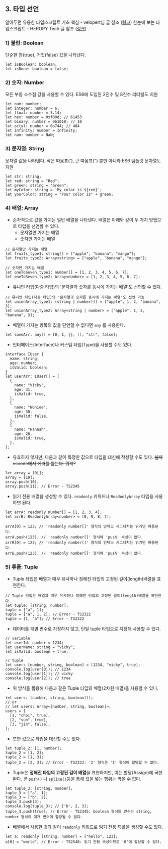 ﻿## 3. 타입 선언

알아두면 유용한 타입스크립트 기초 핵심 - velopert님 글 참조 ([링크](https://velog.io/@velopert/typescript-basics))
한눈에 보는 타입스크립트 - HEROPY Tech 글 참조 ([링크](https://heropy.blog/2020/01/27/typescript/))

### 1) 불린: Boolean

단순한 참(true), 거짓(false) 값을 나타낸다.

```tsx
let isBoolean: boolean;
let isDone: boolean = false;
```

### 2) 숫자: Number

모든 부동 소수점 값을 사용할 수 있다. ES6에 도입된 2진수 및 8진수 리터럴도 지원

```tsx
let num: number;
let integer: number = 6;
let float: number = 3.14;
let hex: number = 0xf00d; // 61453
let binary: number = 0b1010; // 10
let octal: number = 0o744; // 484
let infinity: number = Infinity;
let nan: number = NaN;
```

### 3) 문자열: String

문자열 값을 나타낸다. 작은 따옴표('), 큰 따옴표(") 뿐만 아니라 ES6 템플릿 문자열도 지원

```tsx
let str: string;
let red: string = "Red";
let green: string = "Green";
let myColor: string = `My color is ${red}`;
let yourColor: string = "Your color is" + green;
```

### 4) 배열: Array

- 순차적으로 값을 가지는 일반 배열을 나타낸다. 배열은 아래와 같이 두 가지 방법으로 타입을 선언할 수 있다.
  - 문자열만 가지는 배열
  - 숫자만 가지는 배열

```tsx
// 문자열만 가지는 배열
let fruits_type1: string[] = ["apple", "banana", "mango"];
let fruits_type2: Array<string> = ["apple", "banana", "mango"];

// 숫자만 가지는 배열
let oneToSeven_type1: number[] = [1, 2, 3, 4, 5, 6, 7];
let oneToSeven_type2: Array<number> = [1, 2, 3, 4, 5, 6, 7];
```

- 유니언 타입(다중 타입)의 '문자열과 숫자를 동시에 가지는 배열'도 선언할 수 있다.

```tsx
// 유니언 타입(다중 타입)의 '문자열과 숫자를 동시에 가지는 배열'도 선언 가능
let unionArray_type1: (string | number)[] = ["apple", 1, 2, "banana", 3];
let unionArray_type2: Array<string | number> = ["apple", 1, 2, "banana", 3];
```

- 배열이 가지는 항목의 값을 단언할 수 없다면 `any` 를 사용한다.

```tsx
let someArr: any[] = [0, 1, {}, [], "str", false];
```

- 인터페이스(Interface)나 커스텀 타입(Type)을 사용할 수도 있다.

```tsx
interface IUser {
  name: string;
  age: number;
  isValid: boolean;
}
let userArr: IUser[] = [
  {
    name: "Vicky",
    age: 31,
    isValid: true,
  },
  {
    name: "Woniee",
    age: 30,
    isValid: false,
  },
  {
    name: "Hannah",
    age: 26,
    isValid: true,
  },
];
```

- 유효하지 않지만, 다음과 같이 특정한 값으로 타입을 대신해 작성할 수도 있다.
  ~~실제 vscode에서 에러를 뿜는다. 뭐지?~~

```tsx
let array = 10[];
array = [10];
array.push(10);
array.push(11); // Error - TS2345
```

- 읽기 전용 배열을 생성할 수 있다. `readonly` 키워드나 `ReadonlyArray` 타입을 사용하면 된다.

```tsx
let arrA: readonly number[] = [1, 2, 3, 4];
let arrB: ReadonlyArray<number> = [0, 9, 8, 7];

arrA[0] = 123; // 'readonly number[]' 형식의 인덱스 시그니처는 읽기만 허용된다.
arrA.push(123); // 'readonly number[]' 형식에 'push' 속성이 없다.
arrB[0] = 123; // 'readonly number[]' 형식의 인덱스 시그니처는 읽기만 허용된다.
arrB.push(123); // 'readonly number[]' 형식에 'push' 속성이 없다.
```

### 5) 튜플: Tuple

- Tuple 타입은 배열과 매우 유사하나 정해진 타입의 고정된 길이(length)배열을 표현한다.

```tsx
// Tuple 타입은 배열과 매우 유사하나 정해진 타입의 고정된 길이(length)배열을 표현한다.
let tuple: [string, number];
tuple = ["a", 1];
tuple = ["a", 1, 2]; // Error - TS2322
tuple = [1, "a"]; // Error - TS2322
```

- 데이터를 개별 변수로 지정하지 않고, 단일 tuple 타입으로 지정해 사용할 수 있다.

```tsx
// variable
let userId: number = 1234;
let userName: string = "vicky";
let isValid: boolean = true;

// tuple
let user: [number, string, boolean] = [1234, "vicky", true];
console.log(user[0]); // 1234
console.log(user[1]); // vicky
console.log(user[2]); // true
```

- 위 방식을 활용해 다음과 같은 Tuple 타입의 배열(2차원 배열)을 사용할 수 있다.

```tsx
let users: [number, string, boolean][];
// or
// let users: Array<[number, string, boolean]>;
users = [
  [1, "choi", true],
  [2, "sun", true],
  [3, "jin", false],
];
```

- 또한 값으로 타입을 대신할 수도 있다.

```tsx
let tuple_2: [1, number];
tuple_2 = [1, 2];
tuple_2 = [1, 3];
tuple_2 = [2, 3]; // Error - TS2322: '2' 형식은 '1' 형식에 할당할 수 없다.
```

- Tuple은 **정해진 타입의 고정된 길이 배열**을 표현하지만, 이는 할당(Assign)에 국한된다. 곧 `push()` 나 `splice()`등을 통해 값을 넣는 행위는 막을 수 없다.

```tsx
let tuple_3: [string, number];
tuple_3 = ["a", 1];
tuple_3 = ["b", 2];
tuple_3.push(3);
console.log(tuple_3); // ['b', 2, 3];
tuple_3.push(true); // Error - TS2345: boolean 형식의 인수는 string, number 형식의 매개 변수에 할당될 수 없다.
```

- 배열에서 사용한 것과 같이 `readonly` 키워드로 읽기 전용 튜플을 생성할 수도 있다.

```tsx
let a: readonly [string, number] = ["hello", 123];
a[0] = "world"; // Error - TS2540: 읽기 전용 속성이므로 '0'에 할당할 수 없다.
```
